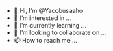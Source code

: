 - 👋 Hi, I’m @Yacobusaaho
- 👀 I’m interested in ...
- 🌱 I’m currently learning ...
- 💞️ I’m looking to collaborate on ...
- 📫 How to reach me ...

<!---
Yacobusaaho/Yacobusaaho is a ✨ special ✨ repository because its `README.md` (this file) appears on your GitHub profile.
You can click the Preview link to take a look at your changes.
--->
